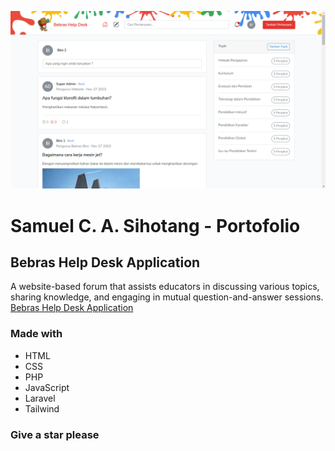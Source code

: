 ![web-view](./Homepage.png)

# Samuel C. A. Sihotang - Portofolio
## Bebras Help Desk Application
A website-based forum that assists educators in discussing various topics, sharing knowledge, and engaging in mutual question-and-answer sessions.
<br>
<a href="https://samuelsihotang.my.id/">Bebras Help Desk Application</a>

### Made with
- HTML
- CSS
- PHP
- JavaScript
- Laravel
- Tailwind

### Give a star please

